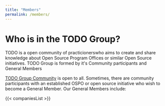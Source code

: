 ```yaml
---
title: "Members"
permalink: /members/
---
```


# Who is in the TODO Group?

TODO is a open community of practicionerswho aims to create and share knowledge about Open Source Program Offices or similar Open Source initiatives. TODO Group is formed by it's Community participants and General Members 

[TODO Group Community](https://todogroup.org/community/) is open to all. Sometimes, there are community participants with an established OSPO or open source initiative who wish to become a General Member. Our General Members include:

{{< companiesList >}}
